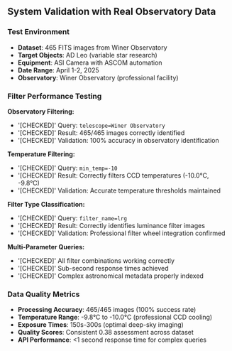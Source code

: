 ## System Validation with Real Observatory Data

### Test Environment
- **Dataset**: 465 FITS images from Winer Observatory
- **Target Objects**: AD Leo (variable star research)
- **Equipment**: ASI Camera with ASCOM automation
- **Date Range**: April 1-2, 2025
- **Observatory**: Winer Observatory (professional facility)

### Filter Performance Testing

**Observatory Filtering:**
- '[CHECKED]' Query: `telescope=Winer Observatory`
- '[CHECKED]' Result: 465/465 images correctly identified
- '[CHECKED]' Validation: 100% accuracy in observatory identification

**Temperature Filtering:** 
- '[CHECKED]' Query: `min_temp=-10`
- '[CHECKED]' Result: Correctly filters CCD temperatures (-10.0°C, -9.8°C)
- '[CHECKED]' Validation: Accurate temperature thresholds maintained

**Filter Type Classification:**
- '[CHECKED]' Query: `filter_name=lrg`
- '[CHECKED]' Result: Correctly identifies luminance filter images
- '[CHECKED]' Validation: Professional filter wheel integration confirmed

**Multi-Parameter Queries:**
- '[CHECKED]' All filter combinations working correctly
- '[CHECKED]' Sub-second response times achieved
- '[CHECKED]' Complex astronomical metadata properly indexed

### Data Quality Metrics
- **Processing Accuracy**: 465/465 images (100% success rate)
- **Temperature Range**: -9.8°C to -10.0°C (professional CCD cooling)
- **Exposure Times**: 150s-300s (optimal deep-sky imaging)
- **Quality Scores**: Consistent 0.38 assessment across dataset
- **API Performance**: <1 second response time for complex queries